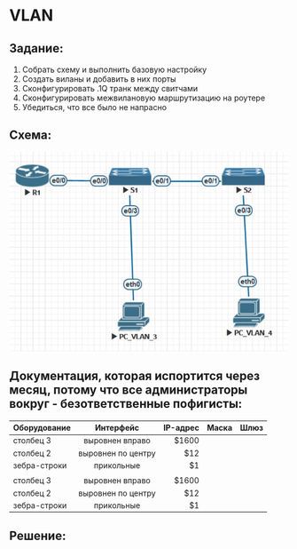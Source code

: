 ﻿# VLAN

## Задание:
1. Собрать схему и выполнить базовую настройку
2. Создать виланы и добавить в них порты
3. Сконфигурировать .1Q транк между свитчами
4. Сконфигурировать межвилановую маршрутизацию на роутере
5. Убедиться, что все было не напрасно


## Схема:
![alt-текст](https://github.com/StuporMundiOmsk/OTUS_Networks/blob/main/Homeworks/00_VLAN_Basis/Topology.jpg "Итоговая топология в EVE-NG")



## Документация, которая испортится через месяц, потому что все администраторы вокруг - безответственные пофигисты:
|    Оборудование    |          Интерфейс   | IP-адрес |  Маска  |    Шлюз    |   
| -------------      |:------------------:  | -----:   |---------| -------------                                                                                              
| столбец 3          | выровнен вправо      | $1600    |
| столбец 2          | выровнен по центру   |   $12    |
| зебра-строки       | прикольные           |    $1    |
|                    |                      |  
| столбец 3          | выровнен вправо      | $1600    |
| столбец 2          | выровнен по центру   |   $12    |
| зебра-строки       | прикольные           |    $1    |


## Решение:


